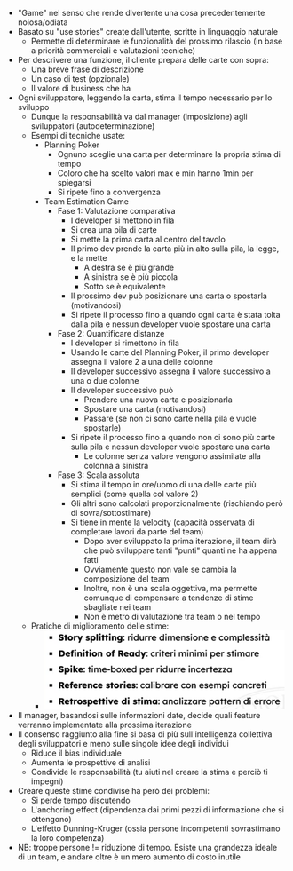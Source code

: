 - "Game" nel senso che rende divertente una cosa precedentemente noiosa/odiata
- Basato su "use stories" create dall'utente, scritte in linguaggio naturale
	- Permette di determinare le funzionalità del prossimo rilascio (in base a priorità commerciali e valutazioni tecniche)
- Per descrivere una funzione, il cliente prepara delle carte con sopra:
	- Una breve frase di descrizione
	- Un caso di test (opzionale)
	- Il valore di business che ha
- Ogni sviluppatore, leggendo la carta, stima il tempo necessario per lo sviluppo
	- Dunque la responsabilità va dal manager (imposizione) agli sviluppatori (autodeterminazione)
	- Esempi di tecniche usate:
		- Planning Poker
			- Ognuno sceglie una carta per determinare la propria stima di tempo
			- Coloro che ha scelto valori max e min hanno 1min per spiegarsi
			- Si ripete fino a convergenza
		- Team Estimation Game
			- Fase 1: Valutazione comparativa
				- I developer si mettono in fila
				- Si crea una pila di carte
				- Si mette la prima carta al centro del tavolo
				- Il primo dev prende la carta più in alto sulla pila, la legge, e la mette
					- A destra se è più grande
					- A sinistra se è più piccola
					- Sotto se è equivalente
				- Il prossimo dev può posizionare una carta o spostarla (motivandosi)
				- Si ripete il processo fino a quando ogni carta è stata tolta dalla pila e nessun developer vuole spostare una carta
			- Fase 2: Quantificare distanze
				- I developer si rimettono in fila
				- Usando le carte del Planning Poker, il primo developer assegna il valore 2 a una delle colonne
				- Il developer successivo assegna il valore successivo a una o due colonne
				- Il developer successivo può
					- Prendere una nuova carta e posizionarla
					- Spostare una carta (motivandosi)
					- Passare (se non ci sono carte nella pila e vuole spostarle)
				- Si ripete il processo fino a quando non ci sono più carte sulla pila e nessun developer vuole spostare una carta
					- Le colonne senza valore vengono assimilate alla colonna a sinistra
			- Fase 3: Scala assoluta
				- Si stima il tempo in ore/uomo di una delle carte più semplici (come quella col valore 2)
				- Gli altri sono calcolati proporzionalmente (rischiando però di sovra/sottostimare)
				- Si tiene in mente la velocity (capacità osservata di completare lavori da parte del team)
					- Dopo aver sviluppato la prima iterazione, il team dirà che può sviluppare tanti "punti" quanti ne ha appena fatti
					- Ovviamente questo non vale se cambia la composizione del team
					- Inoltre, non è una scala oggettiva, ma permette comunque di compensare a tendenze di stime sbagliate nei team
					- Non è metro di valutazione tra team o nel tempo
	- Pratiche di miglioramento delle stime:
		- ![{3706C2D0-4BE3-45A0-BAB8-26B7EAEFAEDD}.png](../assets/{3706C2D0-4BE3-45A0-BAB8-26B7EAEFAEDD}_1760199473723_0.png)
- Il manager, basandosi sulle informazioni date, decide quali feature verranno implementate alla prossima iterazione
- Il consenso raggiunto alla fine si basa di più sull'intelligenza collettiva degli sviluppatori e meno sulle singole idee degli individui
	- Riduce il bias individuale
	- Aumenta le prospettive di analisi
	- Condivide le responsabilità (tu aiuti nel creare la stima e perciò ti impegni)
- Creare queste stime condivise ha però dei problemi:
	- Si perde tempo discutendo
	- L'anchoring effect (dipendenza dai primi pezzi di informazione che si ottengono)
	- L'effetto Dunning-Kruger (ossia persone incompetenti sovrastimano la loro competenza)
- NB: troppe persone != riduzione di tempo. Esiste una grandezza ideale di un team, e andare oltre è un mero aumento di costo inutile